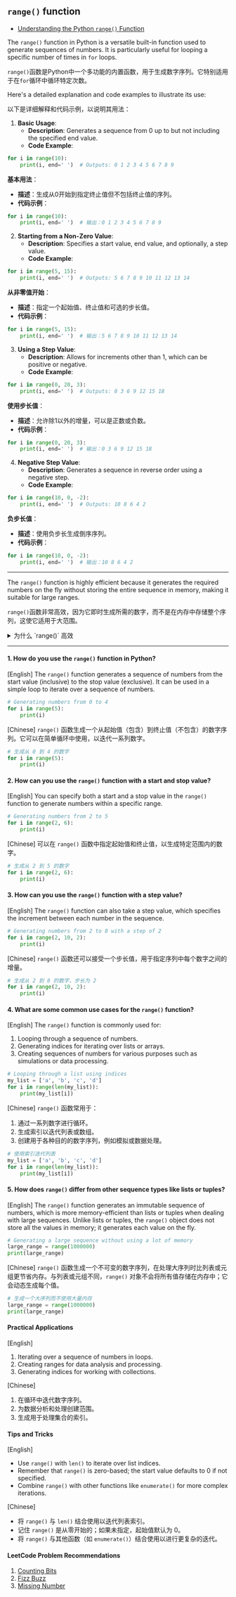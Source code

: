 ## `range()` function

- [Understanding the Python `range()` Function](https://codebitwave.com/python-101-understanding-the-python-range-function/)

The `range()` function in Python is a versatile built-in function used to generate sequences of numbers. It is particularly useful for looping a specific number of times in `for` loops.

`range()`函数是Python中一个多功能的内置函数，用于生成数字序列。它特别适用于在`for`循环中循环特定次数。

Here's a detailed explanation and code examples to illustrate its use:

以下是详细解释和代码示例，以说明其用法：

1. **Basic Usage**:
    - **Description**: Generates a sequence from 0 up to but not including the specified end value.
    - **Code Example**:

```python
for i in range(10):
    print(i, end=' ')  # Outputs: 0 1 2 3 4 5 6 7 8 9
```

**基本用法**：
- **描述**：生成从0开始到指定终止值但不包括终止值的序列。
- **代码示例**：

```python
for i in range(10):
    print(i, end=' ')  # 输出：0 1 2 3 4 5 6 7 8 9
```

2. **Starting from a Non-Zero Value**:
    - **Description**: Specifies a start value, end value, and optionally, a step value.
    - **Code Example**:

```python
for i in range(5, 15):
    print(i, end=' ')  # Outputs: 5 6 7 8 9 10 11 12 13 14
```

**从非零值开始**：
- **描述**：指定一个起始值、终止值和可选的步长值。
- **代码示例**：

```python
for i in range(5, 15):
    print(i, end=' ')  # 输出：5 6 7 8 9 10 11 12 13 14
```

3. **Using a Step Value**:
    - **Description**: Allows for increments other than 1, which can be positive or negative.
    - **Code Example**:

```python
for i in range(0, 20, 3):
    print(i, end=' ')  # Outputs: 0 3 6 9 12 15 18
```

**使用步长值**：
- **描述**：允许除1以外的增量，可以是正数或负数。
- **代码示例**：

```python
for i in range(0, 20, 3):
    print(i, end=' ')  # 输出：0 3 6 9 12 15 18
```

4. **Negative Step Value**:
    - **Description**: Generates a sequence in reverse order using a negative step.
    - **Code Example**:

```python
for i in range(10, 0, -2):
    print(i, end=' ')  # Outputs: 10 8 6 4 2
```

**负步长值**：
- **描述**：使用负步长生成倒序序列。
- **代码示例**：

```python
for i in range(10, 0, -2):
    print(i, end=' ')  # 输出：10 8 6 4 2
```

------

The `range()` function is highly efficient because it generates the required numbers on the fly without storing the entire sequence in memory, making it suitable for large ranges.

`range()`函数非常高效，因为它即时生成所需的数字，而不是在内存中存储整个序列，这使它适用于大范围。

<details>
    <summary>为什么 `range()` 高效</summary>
    
## The Efficiency of Python's `range()` Function

The `range()` function is highly efficient because it generates the required numbers on the fly without storing the entire sequence in memory, making it suitable for large ranges.

`range()`函数非常高效，因为它即时生成所需的数字，而不是在内存中存储整个序列，这使它适用于大范围。

### How `range()` Works Efficiently

### 为什么 `range()` 高效

1. **Lazy Evaluation**: 
    - `range()` generates numbers on demand using an iterator, which means it doesn't precompute and store all the values at once. This is known as lazy evaluation.

    ```python
    for i in range(1000000):
        # do something with i
    ```

    - In the above example, `range(1000000)` does not create a list of one million numbers in memory. Instead, it creates an iterator that produces each number one by one as the loop iterates.

    ```python
    for i in range(1000000):
        # 处理 i
    ```

    - 在上面的例子中，`range(1000000)` 不会在内存中创建一个一百万个数字的列表。相反，它创建了一个迭代器，当循环迭代时，该迭代器逐个生成每个数字。

2. **Constant Memory Usage**: 
    - Since `range()` does not store the entire sequence in memory, the memory usage remains constant regardless of the size of the range.

    ```python
    large_range = range(10**12)
    ```

    - The memory footprint of `large_range` is very small, even though it represents a sequence of a trillion numbers.

    ```python
    large_range = range(10**12)
    ```

    - 尽管 `large_range` 表示的是一万亿个数字的序列，但它的内存占用非常小。

3. **Iterator Protocol**:
    - The `range` object supports the iterator protocol, meaning it can be used directly in `for` loops and other contexts that expect an iterable.

    ```python
    iter_obj = iter(range(10))
    print(next(iter_obj))  # Output: 0
    print(next(iter_obj))  # Output: 1
    ```

    - This protocol allows `range` to efficiently provide values one at a time.

    ```python
    iter_obj = iter(range(10))
    print(next(iter_obj))  # 输出: 0
    print(next(iter_obj))  # 输出: 1
    ```

    - 这种协议允许 `range` 一次高效地提供一个值。

### Practical Considerations

### 实际考虑

1. **Performance**:
    - Using `range()` in loops is both time-efficient and memory-efficient, making it ideal for large loops.

    ```python
    for i in range(10**8):
        pass  # This will execute efficiently
    ```

    - The above loop will run efficiently without causing high memory usage.

    ```python
    for i in range(10**8):
        pass  # 这将高效执行
    ```

    - 上述循环将高效运行而不会导致高内存使用。

2. **Compatibility**:
    - The `range()` function behaves differently in Python 2 and Python 3. In Python 2, `range()` returns a list, while `xrange()` returns an iterator. In Python 3, `range()` returns an iterator-like object by default.

    ```python
    # Python 2
    range_obj = xrange(10)  # Use xrange for large ranges
    # Python 3
    range_obj = range(10)   # range is efficient by default
    ```

    - This change in Python 3 ensures that `range()` is always memory efficient.

    ```python
    # Python 2
    range_obj = xrange(10)  # 对大范围使用 xrange
    # Python 3
    range_obj = range(10)   # range 默认是高效的
    ```

    - Python 3 中的这一变化确保了 `range()` 始终是内存高效的。

The `range()` function in Python is a powerful tool for generating sequences of numbers efficiently. Its implementation leverages lazy evaluation and the iterator protocol to ensure that memory usage remains low, even for very large ranges. Understanding the efficiency of `range()` helps in writing optimized and scalable code, especially when dealing with large data sets or extensive computations.

Python 中的 `range()` 函数是一个高效生成数字序列的强大工具。其实现利用了惰性求值和迭代器协议，确保即使对于非常大的范围，内存使用也保持在低水平。理解 `range()` 的高效性有助于编写优化且可扩展的代码，特别是在处理大数据集或进行大量计算时。

By using the `range()` function, you can iterate over large sequences without worrying about memory constraints, making it an indispensable tool in Python programming.

通过使用 `range()` 函数，你可以在不担心内存限制的情况下迭代大范围序列，使其成为 Python 编程中的一个不可或缺的工具。
</details>


------

#### 1. How do you use the `range()` function in Python?
[English]
The `range()` function generates a sequence of numbers from the start value (inclusive) to the stop value (exclusive). It can be used in a simple loop to iterate over a sequence of numbers.

```python
# Generating numbers from 0 to 4
for i in range(5):
    print(i)
```

[Chinese]
`range()` 函数生成一个从起始值（包含）到终止值（不包含）的数字序列。它可以在简单循环中使用，以迭代一系列数字。

```python
# 生成从 0 到 4 的数字
for i in range(5):
    print(i)
```

#### 2. How can you use the `range()` function with a start and stop value?
[English]
You can specify both a start and a stop value in the `range()` function to generate numbers within a specific range.

```python
# Generating numbers from 2 to 5
for i in range(2, 6):
    print(i)
```

[Chinese]
可以在 `range()` 函数中指定起始值和终止值，以生成特定范围内的数字。

```python
# 生成从 2 到 5 的数字
for i in range(2, 6):
    print(i)
```

#### 3. How can you use the `range()` function with a step value?
[English]
The `range()` function can also take a step value, which specifies the increment between each number in the sequence.

```python
# Generating numbers from 2 to 8 with a step of 2
for i in range(2, 10, 2):
    print(i)
```

[Chinese]
`range()` 函数还可以接受一个步长值，用于指定序列中每个数字之间的增量。

```python
# 生成从 2 到 8 的数字，步长为 2
for i in range(2, 10, 2):
    print(i)
```

#### 4. What are some common use cases for the `range()` function?
[English]
The `range()` function is commonly used for:
1. Looping through a sequence of numbers.
2. Generating indices for iterating over lists or arrays.
3. Creating sequences of numbers for various purposes such as simulations or data processing.

```python
# Looping through a list using indices
my_list = ['a', 'b', 'c', 'd']
for i in range(len(my_list)):
    print(my_list[i])
```

[Chinese]
`range()` 函数常用于：
1. 通过一系列数字进行循环。
2. 生成索引以迭代列表或数组。
3. 创建用于各种目的的数字序列，例如模拟或数据处理。

```python
# 使用索引迭代列表
my_list = ['a', 'b', 'c', 'd']
for i in range(len(my_list)):
    print(my_list[i])
```

#### 5. How does `range()` differ from other sequence types like lists or tuples?
[English]
The `range()` function generates an immutable sequence of numbers, which is more memory-efficient than lists or tuples when dealing with large sequences. Unlike lists or tuples, the `range()` object does not store all the values in memory; it generates each value on the fly.

```python
# Generating a large sequence without using a lot of memory
large_range = range(1000000)
print(large_range)
```

[Chinese]
`range()` 函数生成一个不可变的数字序列，在处理大序列时比列表或元组更节省内存。与列表或元组不同，`range()` 对象不会将所有值存储在内存中；它会动态生成每个值。

```python
# 生成一个大序列而不使用大量内存
large_range = range(1000000)
print(large_range)
```

#### Practical Applications
[English]
1. Iterating over a sequence of numbers in loops.
2. Creating ranges for data analysis and processing.
3. Generating indices for working with collections.

[Chinese]
1. 在循环中迭代数字序列。
2. 为数据分析和处理创建范围。
3. 生成用于处理集合的索引。

#### Tips and Tricks
[English]
- Use `range()` with `len()` to iterate over list indices.
- Remember that `range()` is zero-based; the start value defaults to 0 if not specified.
- Combine `range()` with other functions like `enumerate()` for more complex iterations.

[Chinese]
- 将 `range()` 与 `len()` 结合使用以迭代列表索引。
- 记住 `range()` 是从零开始的；如果未指定，起始值默认为 0。
- 将 `range()` 与其他函数（如 `enumerate()`）结合使用以进行更复杂的迭代。

#### LeetCode Problem Recommendations
1. [Counting Bits](https://leetcode.com/problems/counting-bits/)
2. [Fizz Buzz](https://leetcode.com/problems/fizz-buzz/)
3. [Missing Number](https://leetcode.com/problems/missing-number/)
